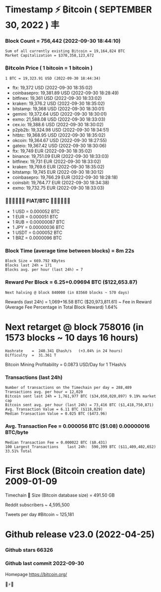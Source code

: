 # Timestamp ⚡ ₿itcoin ( SEPTEMBER 30, 2022 ) 丰

### Block Count	= 756,442 (2022-09-30 18:44:10)
    Sum of all currently existing Bitcoin = 19,164,824 BTC
    Market Capitalization = $370,358,123,672
### ₿𝗶𝘁𝗰𝗼𝗶𝗻 Price ( 1 bitcoin = 1 bitcoin )
	1 BTC = 19,323.91 USD (2022-09-30 18:44:34)
- ftx: 19,372 USD (2022-09-30 18:35:02)
- coinbasepro: 19,381.89 USD (2022-09-30 18:28:49)
- bitfinex: 19,361 USD (2022-09-30 18:33:02)
- kraken: 19,376.2 USD (2022-09-30 18:35:02)
- bitstamp: 19,368 USD (2022-09-30 18:30:01)
- gemini: 19,372.64 USD (2022-09-30 18:30:01)
- exmo: 21,588.08 USD (2022-09-30 18:33:03)
- cex.io: 19,388.6 USD (2022-09-30 18:30:02)
- p2pb2b: 19,324.98 USD (2022-09-30 18:34:51)
- hitbtc: 19,368.95 USD (2022-09-30 18:35:02)
- okcoin: 19,364.67 USD (2022-09-30 18:27:55)
- gateio: 19,367.42 USD (2022-09-30 18:30:06)
- ftx: 19,749 EUR (2022-09-30 18:35:02)
- binance: 19,751.09 EUR (2022-09-30 18:33:03)
- bitfinex: 19,731 EUR (2022-09-30 18:33:02)
- kraken: 19,769.6 EUR (2022-09-30 18:35:02)
- bitstamp: 19,745 EUR (2022-09-30 18:30:12)
- coinbasepro: 19,766.29 EUR (2022-09-30 18:28:18)
- coinsbit: 19,764.77 EUR (2022-09-30 18:34:38)
- exmo: 19,732.75 EUR (2022-09-30 18:33:03)
### 💱💶💵💷💴💱 FIAT/BTC 💱💴💷💵💶💱
- 1 USD = 0.000052 BTC
- 1 EUR = 0.000051 BTC
- 1 RUB = 0.00000087 BTC
- 1 JPY = 0.00000036 BTC
- 1 USDT = 0.000052 BTC
- 1 BRZ = 0.0000096 BTC
### Block Time (average time between blocks)	= 8m 22s
    Block Size = 669.792 KBytes
    Blocks last 24h = 171
    Blocks avg. per hour (last 24h) = 7
### Reward Per Block	= 6.25+0.09694 BTC ($122,653.87)
    Next halving @ block 840000 (in 83560 blocks ~ 570 days)
Rewards (last 24h)	= 1,069+16.58 BTC ($20,973,811.61) ~ Fee in Reward (Average Fee Percentage in Total Block Reward)	1.64%
# Next retarget @ block 758016 (in 1573 blocks ~ 10 days 16 hours)
    Hashrate    =  240.341 Ehash/s   (+3.04% in 24 hours)
    Difficulty  =  31.361 T 
Bitcoin Mining Profitability	= 0.0873 USD/Day for 1 THash/s
### Transactions (last 24h)
    Number of transactions on the Timechain per day = 288,489
    Transactions avg. per hour = 12,020
    Bitcoin sent last 24h = 1,761,977 BTC ($34,050,020,897) 9.19% market cap
    Bitcoin sent avg. per hour (last 24h) = 73,416 BTC ($1,418,750,871)
    Avg. Transaction Value = 6.11 BTC ($118,029)
    Median Transaction Value = 0.025 BTC ($473.96)
### Avg. Transaction Fee = 0.000056 BTC ($1.08) 0.00000016 BTC/byte
    Median Transaction Fee = 0.000022 BTC ($0.431)
    100 Largest Transactions	last 24h:  590,399 BTC ($11,409,402,652)   33.51% Total
# First Block (Bitcoin creation date)	2009-01-09
Timechain 🪩 Size (Bitcoin database size)	= 491.50 GB

Reddit subscribers	~  4,595,500

Tweets per day #Bitcoin	~  125,181

# Github release	v23.0 (2022-04-25)
### Github stars	66326
### Github last commit	2022-09-30

Homepage	https://bitcoin.org/

💙⚡💜
